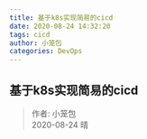 ```yaml
---
title: 基于k8s实现简易的cicd
date: 2020-08-24 14:32:20
tags: cicd
author: 小笼包
categories: DevOps
---
```


## 基于k8s实现简易的cicd

> 作者: 小笼包  
> 2020-08-24 晴

